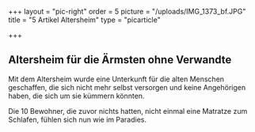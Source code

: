 +++
layout = "pic-right"
order = 5
picture = "/uploads/IMG_1373_bf.JPG"
title = "5 Artikel Altersheim"
type = "picarticle"

+++
## Altersheim für die Ärmsten ohne Verwandte

Mit dem Altersheim wurde eine Unterkunft für die alten Menschen geschaffen, die sich nicht mehr selbst versorgen und keine Angehörigen haben, die sich um sie kümmern könnten.

Die 10 Bewohner, die zuvor nichts hatten, nicht einmal eine Matratze zum Schlafen, fühlen sich nun wie im Paradies. 